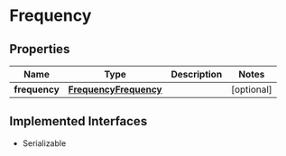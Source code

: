 

# Frequency


## Properties

Name | Type | Description | Notes
------------ | ------------- | ------------- | -------------
**frequency** | [**FrequencyFrequency**](FrequencyFrequency.md) |  |  [optional]


## Implemented Interfaces

* Serializable


